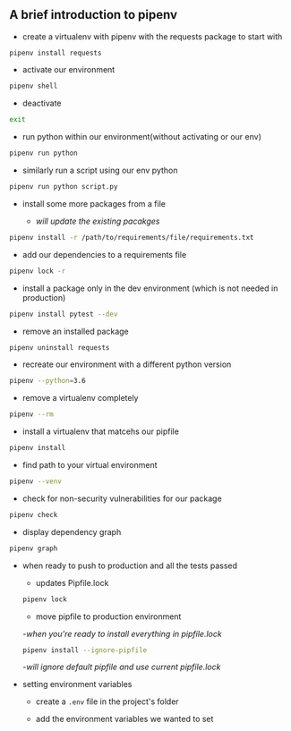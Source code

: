 #

## A brief introduction to pipenv

* create a virtualenv with pipenv with the requests package to start with

``` bash
pipenv install requests
```

* activate our environment

``` bash
pipenv shell
```

* deactivate

``` bash
exit
```

* run python within our environment(without activating or our env)

``` bash
pipenv run python
```

* similarly run a script using our env python

``` bash
pipenv run python script.py
```

* install some more packages from a file

  * _will update the existing pacakges_

``` bash
pipenv install -r /path/to/requirements/file/requirements.txt
```

* add our dependencies to a requirements file

``` bash
pipenv lock -r
```

* install a package only in the dev environment (which is not needed in production)

``` bash
pipenv install pytest --dev
```

* remove an installed package

``` bash
pipenv uninstall requests
```

* recreate our environment with a different python version

``` bash
pipenv --python=3.6
```

* remove a virtualenv completely

``` bash
pipenv --rm
```

* install a virtualenv that matcehs our pipfile

``` bash
pipenv install
```

* find path to your virtual environment

``` bash
pipenv --venv
```

* check for non-security vulnerabilities for our package

``` bash
pipenv check
```

* display dependency graph

``` bash
pipenv graph
```

* when ready to push to production and all the tests passed

  * updates Pipfile.lock

  ``` bash
  pipenv lock
  ```

  * move pipfile to production environment

  -_when you're ready to install everything in pipfile.lock_

  ``` bash
  pipenv install --ignore-pipfile
  ```

  -_will ignore default pipfile and use current pipfile.lock_

* setting environment variables

  * create a `.env` file in the project's folder

  * add the environment variables we wanted to set
